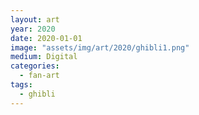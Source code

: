 ```yaml
---
layout: art
year: 2020
date: 2020-01-01
image: "assets/img/art/2020/ghibli1.png"
medium: Digital
categories:
  - fan-art
tags:
  - ghibli
---
```


